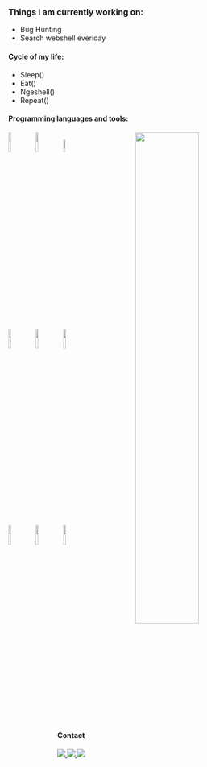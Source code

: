 

### Things I am currently working on: 
- Bug Hunting 
- Search webshell everiday


#### Cycle of my life:
- Sleep()
- Eat()
- Ngeshell()
- Repeat()

#### Programming languages and tools: 
<p>
	<img width="50%" align="right" src="https://github-readme-stats.vercel.app/api?username=taufiksptra&&show_icons=true&theme=radical" />

<code><img width="10%" src="https://www.vectorlogo.zone/logos/java/java-ar21.svg"></code>
<code><img width="10%" src="https://www.vectorlogo.zone/logos/python/python-ar21.svg"></code>
<code><img width="8%" src="https://www.vectorlogo.zone/logos/r-project/r-project-icon.svg"></code>
<br />
<code><img width="10%" src="https://www.vectorlogo.zone/logos/pocoo_flask/pocoo_flask-ar21.svg"></code>
<code><img width="10%" src="https://www.vectorlogo.zone/logos/mysql/mysql-ar21.svg"></code>
<code><img width="10%" src="https://www.vectorlogo.zone/logos/mongodb/mongodb-ar21.svg"></code>
<br />
<code><img width="10%" src="https://www.vectorlogo.zone/logos/apache_spark/apache_spark-ar21.svg"></code>
<code><img width="10%" src="https://www.vectorlogo.zone/logos/apache_hadoop/apache_hadoop-ar21.svg"></code>
<code><img width="10%" src="https://www.vectorlogo.zone/logos/git-scm/git-scm-ar21.svg"></code>
</p>
</a>
<h4 align="center">Contact</h4>                
<p align="center">

  </a>
   <a href="https://t.me/unknwz">
   <img src="https://img.shields.io/badge/Telegram-__unknwz-blue">
   </a>
</a>
   <a href="https://www.instagram.com/unknwz">
   <img src="https://img.shields.io/badge/instagram-______unknwzgreen">
   </a>
</a>

   <a href="https://www.facebook.com/unknwz">

   <img src="https://img.shields.io/badge/Facebook-unknwz-ff69b4">

   </a>
